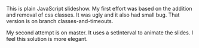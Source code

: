 This is plain JavaScript slideshow. My first effort was based on the addition and removal of css classes. It was ugly and it also had small bug. That version is on branch classes-and-timeouts.

My second attempt is on master. It uses a setInterval to animate the slides. I feel this solution is more elegant.
